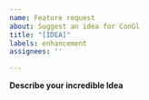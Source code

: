 ```yaml
---
name: Feature request
about: Suggest an idea for ConGl
title: "[IDEA]"
labels: enhancement
assignees: ''

---
```


**Describe your incredible Idea**
